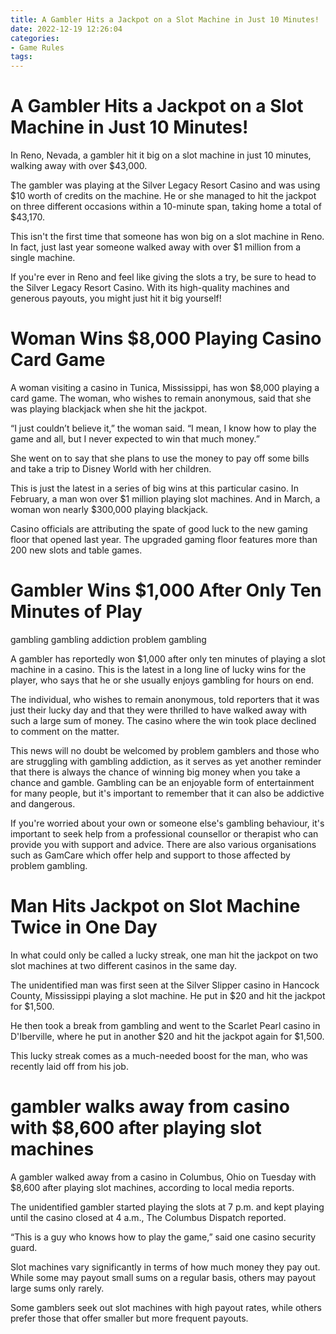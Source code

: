 ```yaml
---
title: A Gambler Hits a Jackpot on a Slot Machine in Just 10 Minutes!
date: 2022-12-19 12:26:04
categories:
- Game Rules
tags:
---
```



#  A Gambler Hits a Jackpot on a Slot Machine in Just 10 Minutes!

In Reno, Nevada, a gambler hit it big on a slot machine in just 10 minutes, walking away with over $43,000.

The gambler was playing at the Silver Legacy Resort Casino and was using $10 worth of credits on the machine. He or she managed to hit the jackpot on three different occasions within a 10-minute span, taking home a total of $43,170.

This isn't the first time that someone has won big on a slot machine in Reno. In fact, just last year someone walked away with over $1 million from a single machine.

If you're ever in Reno and feel like giving the slots a try, be sure to head to the Silver Legacy Resort Casino. With its high-quality machines and generous payouts, you might just hit it big yourself!

#  Woman Wins $8,000 Playing Casino Card Game

A woman visiting a casino in Tunica, Mississippi, has won $8,000 playing a card game. The woman, who wishes to remain anonymous, said that she was playing blackjack when she hit the jackpot.

“I just couldn’t believe it,” the woman said. “I mean, I know how to play the game and all, but I never expected to win that much money.”

She went on to say that she plans to use the money to pay off some bills and take a trip to Disney World with her children.

This is just the latest in a series of big wins at this particular casino. In February, a man won over $1 million playing slot machines. And in March, a woman won nearly $300,000 playing blackjack.

Casino officials are attributing the spate of good luck to the new gaming floor that opened last year. The upgraded gaming floor features more than 200 new slots and table games.

#  Gambler Wins $1,000 After Only Ten Minutes of Play

 gambling
gambling addiction
problem gambling

A gambler has reportedly won $1,000 after only ten minutes of playing a slot machine in a casino. This is the latest in a long line of lucky wins for the player, who says that he or she usually enjoys gambling for hours on end.

The individual, who wishes to remain anonymous, told reporters that it was just their lucky day and that they were thrilled to have walked away with such a large sum of money. The casino where the win took place declined to comment on the matter.

This news will no doubt be welcomed by problem gamblers and those who are struggling with gambling addiction, as it serves as yet another reminder that there is always the chance of winning big money when you take a chance and gamble. Gambling can be an enjoyable form of entertainment for many people, but it's important to remember that it can also be addictive and dangerous.

If you're worried about your own or someone else's gambling behaviour, it's important to seek help from a professional counsellor or therapist who can provide you with support and advice. There are also various organisations such as GamCare which offer help and support to those affected by problem gambling.

#  Man Hits Jackpot on Slot Machine Twice in One Day

In what could only be called a lucky streak, one man hit the jackpot on two slot machines at two different casinos in the same day.

The unidentified man was first seen at the Silver Slipper casino in Hancock County, Mississippi playing a slot machine. He put in $20 and hit the jackpot for $1,500.

He then took a break from gambling and went to the Scarlet Pearl casino in D'Iberville, where he put in another $20 and hit the jackpot again for $1,500.

This lucky streak comes as a much-needed boost for the man, who was recently laid off from his job.

#  gambler walks away from casino with $8,600 after playing slot machines

A gambler walked away from a casino in Columbus, Ohio on Tuesday with $8,600 after playing slot machines, according to local media reports.

The unidentified gambler started playing the slots at 7 p.m. and kept playing until the casino closed at 4 a.m., The Columbus Dispatch reported.

“This is a guy who knows how to play the game,” said one casino security guard.

Slot machines vary significantly in terms of how much money they pay out. While some may payout small sums on a regular basis, others may payout large sums only rarely.

Some gamblers seek out slot machines with high payout rates, while others prefer those that offer smaller but more frequent payouts.